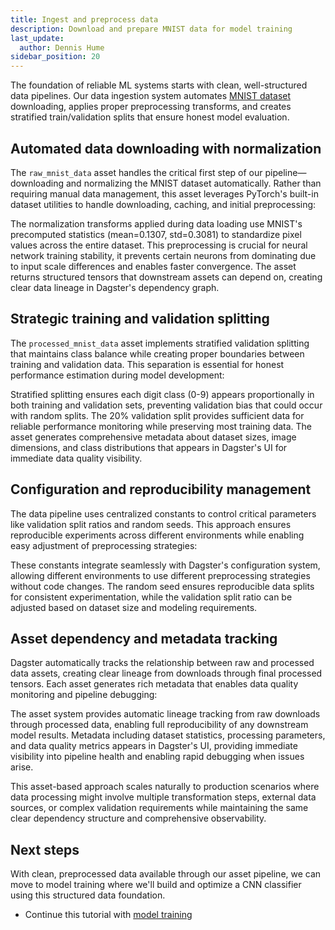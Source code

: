 ```yaml
---
title: Ingest and preprocess data
description: Download and prepare MNIST data for model training
last_update:
  author: Dennis Hume
sidebar_position: 20
---
```


The foundation of reliable ML systems starts with clean, well-structured data pipelines. Our data ingestion system automates [MNIST dataset](https://en.wikipedia.org/wiki/MNIST_database) downloading, applies proper preprocessing transforms, and creates stratified train/validation splits that ensure honest model evaluation.

## Automated data downloading with normalization

The `raw_mnist_data` asset handles the critical first step of our pipeline—downloading and normalizing the MNIST dataset automatically. Rather than requiring manual data management, this asset leverages PyTorch's built-in dataset utilities to handle downloading, caching, and initial preprocessing:

<CodeExample
  path="docs_projects/project_ml/src/project_ml/defs/assets/data_assets.py"
  language="python"
  startAfter="start_raw_data_loading"
  endBefore="end_raw_data_loading"
  title="src/project_ml/defs/assets/data_assets.py"
/>

The normalization transforms applied during data loading use MNIST's precomputed statistics (mean=0.1307, std=0.3081) to standardize pixel values across the entire dataset. This preprocessing is crucial for neural network training stability, it prevents certain neurons from dominating due to input scale differences and enables faster convergence. The asset returns structured tensors that downstream assets can depend on, creating clear data lineage in Dagster's dependency graph.

## Strategic training and validation splitting

The `processed_mnist_data` asset implements stratified validation splitting that maintains class balance while creating proper boundaries between training and validation data. This separation is essential for honest performance estimation during model development:

<CodeExample
  path="docs_projects/project_ml/src/project_ml/defs/assets/data_assets.py"
  language="python"
  startAfter="start_data_preprocessing"
  endBefore="end_data_preprocessing"
  title="src/project_ml/defs/assets/data_assets.py"
/>

Stratified splitting ensures each digit class (0-9) appears proportionally in both training and validation sets, preventing validation bias that could occur with random splits. The 20% validation split provides sufficient data for reliable performance monitoring while preserving most training data. The asset generates comprehensive metadata about dataset sizes, image dimensions, and class distributions that appears in Dagster's UI for immediate data quality visibility.

## Configuration and reproducibility management

The data pipeline uses centralized constants to control critical parameters like validation split ratios and random seeds. This approach ensures reproducible experiments across different environments while enabling easy adjustment of preprocessing strategies:

<CodeExample
  path="docs_projects/project_ml/src/project_ml/defs/constants.py"
  language="python"
  startAfter="# Data Processing"
  endBefore="# MNIST Constants"
  title="src/project_ml/defs/constants.py"
/>

These constants integrate seamlessly with Dagster's configuration system, allowing different environments to use different preprocessing strategies without code changes. The random seed ensures reproducible data splits for consistent experimentation, while the validation split ratio can be adjusted based on dataset size and modeling requirements.

## Asset dependency and metadata tracking

Dagster automatically tracks the relationship between raw and processed data assets, creating clear lineage from downloads through final processed tensors. Each asset generates rich metadata that enables data quality monitoring and pipeline debugging:

The asset system provides automatic lineage tracking from raw downloads through processed data, enabling full reproducibility of any downstream model results. Metadata including dataset statistics, processing parameters, and data quality metrics appears in Dagster's UI, providing immediate visibility into pipeline health and enabling rapid debugging when issues arise.

This asset-based approach scales naturally to production scenarios where data processing might involve multiple transformation steps, external data sources, or complex validation requirements while maintaining the same clear dependency structure and comprehensive observability.

## Next steps

With clean, preprocessed data available through our asset pipeline, we can move to model training where we'll build and optimize a CNN classifier using this structured data foundation.

- Continue this tutorial with [model training](/examples/full-pipelines/ml/model-training)
